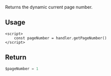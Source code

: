 
Returns the dynamic current page number.

## Usage

```svelte
<script>
    const pageNumber = handler.getPageNumber()
</script>
```

## Return

```ts
$pageNumber = 1
```

